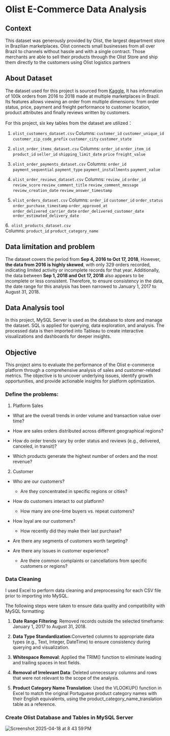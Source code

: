 # Olist E-Commerce Data Analysis



## Context
This dataset was generously provided by Olist, the largest department store in Brazilian marketplaces. Olist connects small businesses from all over Brazil to channels without hassle and with a single contract. Those merchants are able to sell their products through the Olist Store and ship them directly to the customers using Olist logistics partners


## About Dataset
The dataset used for this project is sourced from [Kaggle](https://www.kaggle.com/datasets/olistbr/brazilian-ecommerce), It has information of 100k orders from 2016 to 2018 made at multiple marketplaces in Brazil. Its features allows viewing an order from multiple dimensions: from order status, price, payment and freight performance to customer location, product attributes and finally reviews written by customers.

For this project, six key tables from the dataset are utilized：

1. `olist_customers_dataset.csv`
Columns:  `customer_id`  `customer_unique_id`  `customer_zip_code_prefix`  `customer_city`  `customer_state`

2. `olist_order_items_dataset.csv`
Columns:  `order_id`  `order_item_id`  `product_id`  `seller_id`  `shipping_limit_date`  `price`  `freight_value`

3. `olist_order_payments_dataset.csv`
Columns:  `order_id`  `payment_sequential`  `payment_type`  `payment_installments`  `payment_value`

4. `olist_order_reviews_dataset.csv`
Columns:  `review_id`  `order_id`  `review_score`  `review_comment_title`  `review_comment_message`  `review_creation_date`  `review_answer_timestamp`

5. `olist_orders_dataset.csv`
Columns:  `order_id`  `customer_id`  `order_status`  `order_purchase_timestamp`  `order_approved_at`  `order_delivered_carrier_date`  `order_delivered_customer_date`  `order_estimated_delivery_date`

6.` olist_products_dataset.csv`  
Columns:  `product_id`  `product_category_name`

## Data limitation and problem

The dataset covers the period from **Sep 4, 2016 to Oct 17, 2018**, However, **the data from 2016 is highly skewed**, with only 329 orders recorded, indicating limited activity or incomplete records for that year. Additionally, the data between **Sep 1, 2018 and Oct 17, 2018** also appears to be incomplete or less consistent. Therefore, to ensure consistency in the data, the date range for this analysis has been narrowed to January 1, 2017 to August 31, 2018.

## Data Analysis tool

In this project, MySQL Server is used as the database to store and manage the dataset. SQL is applied for querying, data exploration, and analysis. The processed data is then imported into Tableau to create interactive visualizations and dashboards for deeper insights.


## Objective
This project aims to evaluate the performance of the Olist e-commerce platform through a comprehensive analysis of sales and customer-related metrics. The objective is to uncover underlying issues, identify growth opportunities, and provide actionable insights for platform optimization. 


### Define the problems:
1. Platform Sales

- What are the overall trends in order volume and transaction value over time?

- How are sales orders distributed across different geographical regions?

- How do order trends vary by order status and reviews (e.g., delivered, canceled, in transit)?

- Which products generate the highest number of orders and the most revenue?


2. Customer
- Who are our customers?
  - Are they concentrated in specific regions or cities?

- How do customers interact to out platform?
  - How many are one-time buyers vs. repeat customers?
  
- How loyal are our customers?
  - How recently did they make their last purchase?

- Are there any segments of customers worth targeting?

- Are there any issues in customer experience?
  - Are there common complaints or cancellations from specific customers or regions?




### Data Cleaning

I used Excel to perform data cleaning and preprocessing for each CSV file prior to importing into MySQL. 


The following steps were taken to ensure data quality and compatibility with MySQL formatting:  
1. **Date Range Filtering**: Removed records outside the selected timeframe: January 1, 2017 to August 31, 2018.

2. **Data Type Standardization**:Converted columns to appropriate data types (e.g., Text, Integer, DateTime) to ensure consistency during querying and visualization.

3. **Whitespace Removal**: Applied the TRIM() function to eliminate leading and trailing spaces in text fields.

4. **Removal of Irrelevant Data**: Deleted unnecessary columns and rows that were not relevant to the scope of the analysis.

5. **Product Category Name Translation**: Used the VLOOKUP() function in Excel to match the original Portuguese product category names with their English equivalents, using the product_category_name_translation table as a reference. 



### Create Olist Database and Tables in MySQL Server


![Screenshot 2025-04-18 at 8 43 59 PM](https://github.com/user-attachments/assets/5c4028eb-4d27-4c55-bc72-7794d1d90a2c)













